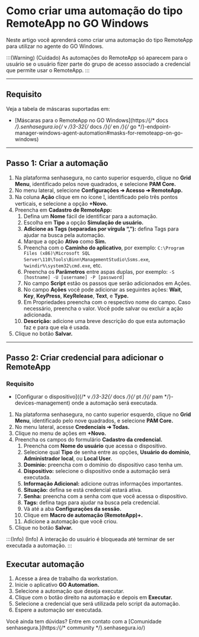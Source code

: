 # Como criar uma automação do tipo RemoteApp no GO Windows

Neste artigo você aprenderá como criar uma automação do tipo RemoteApp para utilizar no agente do GO Windows.

:::(Warning) (Cuidado)
As automações do RemoteApp só aparecem para o usuário se o usuário fizer parte do grupo de acesso associado a credencial que permite usar o RemoteApp.
:::

* * *

## Requisito
Veja a tabela de máscaras suportadas em:

* [Máscaras para o RemoteApp no GO Windows](https:/{/* docs */}.senhasegura.io{/* v */}3-32{/* docs */}{/* en */}{/* go */}-endpoint-manager-windows-agent-automation#masks-for-remoteapp-on-go-windows)

* * *

## Passo 1: Criar a automação

1. Na plataforma senhasegura, no canto superior esquerdo, clique no **Grid Menu**, identificado pelos nove quadrados, e selecione **PAM Core.**
2. No menu lateral, selecione **Configurações ➔ Acesso ➔ RemoteApp.**
3. Na coluna **Ação** clique em no ícone **⁝**, identificado pelo três pontos verticais, e selecione a opção **+Novo.**
4. Preencha em **Cadastro de RemoteApp:**
    1. Defina um **Nome** fácil de identificar para a automação.
    2. Escolha em **Tipo** a opção **Simulação de usuário.**
    3. **Adicione as Tags (separadas por vírgula “,”):** defina Tags para ajudar na busca pela automação.
    4. Marque a opção **Ativo** como **Sim.**
    5. Preencha com o **Caminho do aplicativo**, por exemplo: `C:\Program Files (x86)\Microsoft SQL Server\110\Tools\Binn\ManagementStudio\Ssms.exe`, `%windir%\system32\cmd.exe`, etc.
    6. Preencha os **Parâmetros** entre aspas duplas, por exemplo: `-S [hostname] -U [username] -P [password]`
    7. No campo **Script** estão os passos que serão adicionados em Ações.
    8. No campo **Ações** você pode adicionar as seguintes ações: **Wait**, **Key**, **KeyPress**, **KeyRelease**, **Text**, e **Type.**
    9. Em Propriedades preencha com o respectivo nome do campo. Caso necessário, preencha o valor. Você pode salvar ou excluir a ação adicionada.
    10. **Descrição:** adicione uma breve descrição do que esta automação faz e para que ela é usada.
5. Clique no botão **Salvar.**

* * *

## Passo 2: Criar credencial para adicionar o RemoteApp
### Requisito

* [Configurar o dispositivo]({/* v */}3-32{/* docs */}{/* pt */}{/* pam */}-devices-management) onde a automação será executada.

1. Na plataforma senhasegura, no canto superior esquerdo, clique no **Grid Menu**, identificado pelo nove quadrados, e selecione **PAM Core.**
2. No menu lateral, acesse **Credenciais ➔ Todas.**
3. Clique no menu de ações em **+Novo.**
4. Preencha os campos do formulário **Cadastro da credencial.**
    1. Preencha com **Nome do usuário** que acessa o dispositivo.
    2. Selecione qual **Tipo** de senha entre as opções, **Usuário do domínio**, **Administrador local**, ou **Local User.**
    3. **Domínio:** preencha com o domínio do dispositivo caso tenha um.
    4. **Dispositivo:** selecione o dispositivo onde a automação será executada.
    5. **Informação Adicional:** adicione outras informações importantes. 
    6. **Situação:** defina se está credencial estará ativa.
    7. **Senha:** preencha com a senha com que você acessa o dispositivo.
    8. **Tags:** defina tags para ajudar na busca pela credencial.
    9. Vá até a aba **Configurações da sessão.**
    10. Clique em **Macro de automação (RemoteApp)+.**
    11. Adicione a automação que você criou.
5. Clique no botão **Salvar.**

:::(Info) (Info)
A interação do usuário é bloqueada até terminar de ser executada a automação.
:::

## Executar automação

1. Acesse a área de trabalho da workstation.
2. Inicie o aplicativo **GO Automation.**
3. Selecione a automação que deseja executar.
4. Clique com o botão direito na automação e depois em **Executar.**
5. Selecione a credencial que será utilizada pelo script da automação.
6. Espere a automação ser executada.

Você ainda tem dúvidas? Entre em contato com a [Comunidade senhasegura.](https:/{/* community */}.senhasegura.io/)